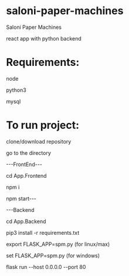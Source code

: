 # saloni-paper-machines
Saloni Paper Machines

react app with python backend

# Requirements:
node 

python3

mysql

# To run project:
clone/download repository

go to the directory

---FrontEnd---

cd App.Frontend

npm i

npm start---

---Backend

cd App.Backend

pip3 install -r requirements.txt

export FLASK_APP=spm.py (for linux/max) 

set FLASK_APP=spm.py (for windows)

flask run --host 0.0.0.0 --port 80

